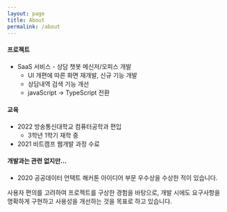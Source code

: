 ```yaml
---
layout: page
title: About
permalink: /about
---
```


#### 프로젝트

- SaaS 서비스 - 상담 챗봇 메신저/오피스 개발
  - UI 개편에 따른 화면 재개발, 신규 기능 개발
  - 상담내역 검색 기능 개선
  - javaScript -> TypeScript 전환

#### 교육

- 2022 방송통신대학교 컴퓨터공학과 편입
  - 3학년 1학기 재학 중
- 2021 비트캠프 웹개발 과정 수료

#### 개발과는 관련 없지만...

- 2020 공공데이터 언택트 해커톤 아이디어 부문 우수상을 수상한 적이 있습니다.


사용자 편의를 고려하여 프로젝트를 구상한 경험을 바탕으로, 개발 시에도 요구사항을 명확하게 구현하고 사용성을 개선하는 것을 목표로 하고 있습니다. 
